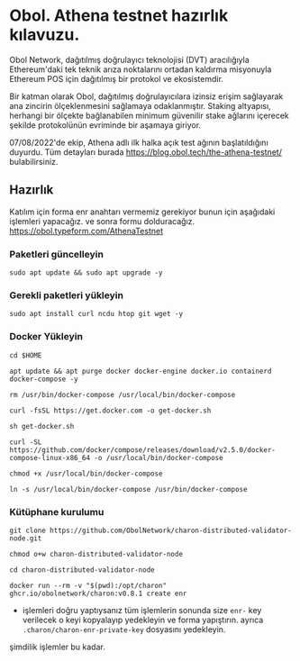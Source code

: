# Obol. Athena testnet hazırlık kılavuzu.

Obol Network, dağıtılmış doğrulayıcı teknolojisi (DVT) aracılığıyla Ethereum'daki tek teknik arıza noktalarını ortadan kaldırma misyonuyla Ethereum POS için dağıtılmış bir protokol ve ekosistemdir.

Bir katman olarak Obol, dağıtılmış doğrulayıcılara izinsiz erişim sağlayarak ana zincirin ölçeklenmesini sağlamaya odaklanmıştır. Staking altyapısı, herhangi bir ölçekte bağlanabilen minimum güvenilir stake ağlarını içerecek şekilde protokolünün evriminde bir aşamaya giriyor.

07/08/2022'de ekip, Athena adlı ilk halka açık test ağının başlatıldığını duyurdu. Tüm detayları burada https://blog.obol.tech/the-athena-testnet/ bulabilirsiniz.

## Hazırlık 
Katılım için forma enr anahtarı vermemiz gerekiyor bunun için aşağıdaki işlemleri yapacağız. 
ve sonra formu dolduracağız. https://obol.typeform.com/AthenaTestnet

### Paketleri güncelleyin
```
sudo apt update && sudo apt upgrade -y
```

### Gerekli paketleri yükleyin
```
sudo apt install curl ncdu htop git wget -y
```

### Docker Yükleyin 
```
cd $HOME

apt update && apt purge docker docker-engine docker.io containerd docker-compose -y

rm /usr/bin/docker-compose /usr/local/bin/docker-compose

curl -fsSL https://get.docker.com -o get-docker.sh

sh get-docker.sh

curl -SL https://github.com/docker/compose/releases/download/v2.5.0/docker-compose-linux-x86_64 -o /usr/local/bin/docker-compose

chmod +x /usr/local/bin/docker-compose

ln -s /usr/local/bin/docker-compose /usr/bin/docker-compose
```

### Kütüphane kurulumu
```
git clone https://github.com/ObolNetwork/charon-distributed-validator-node.git

chmod o+w charon-distributed-validator-node

cd charon-distributed-validator-node

docker run --rm -v "$(pwd):/opt/charon" ghcr.io/obolnetwork/charon:v0.8.1 create enr
```

* işlemleri doğru yaptıysanız tüm işlemlerin sonunda size `enr-` key verilecek o keyi kopyalayıp yedekleyin ve forma yapıştırın. 
ayrıca `.charon/charon-enr-private-key` dosyasını yedekleyin.

şimdilik işlemler bu kadar.
